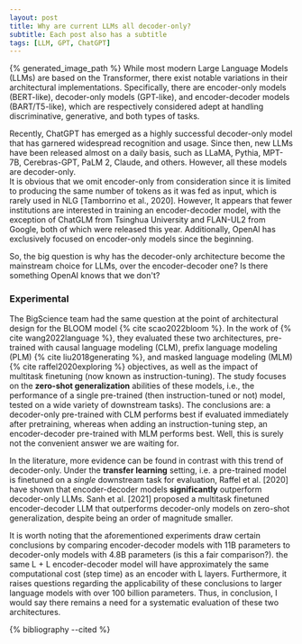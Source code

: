 ```yaml
---
layout: post
title: Why are current LLMs all decoder-only?
subtitle: Each post also has a subtitle
tags: [LLM, GPT, ChatGPT]
---
```


{% generated_image_path %}
While most modern Large Language Models (LLMs) are based on the Transformer, there exist notable variations in their architectural implementations. Specifically, there are encoder-only models (BERT-like), decoder-only models (GPT-like), and encoder-decoder models (BART/T5-like), which are respectively considered adept at handling discriminative, generative, and both types of tasks.

Recently, ChatGPT has emerged as a highly successful decoder-only model that has garnered widespread recognition and usage. Since then, new LLMs have been released almost on a daily basis, such as LLaMA, Pythia, MPT-7B, Cerebras-GPT, PaLM 2, Claude, and others. However, all these models are decoder-only.  
It is obvious that we omit encoder-only from consideration since it is limited to producing the same number of tokens as it was fed as input, which is rarely used in NLG [Tamborrino et al., 2020]. 
However, It appears that fewer institutions are interested in training an encoder-decoder model, with the exception of ChatGLM from Tsinghua University and FLAN-UL2 from Google, both of which were released this year. Additionally, OpenAI has exclusively focused on encoder-only models since the beginning.

So, the big question is why has the decoder-only architecture become the mainstream choice for LLMs, over the encoder-decoder one? Is there something OpenAI knows that we don't? 

### Experimental 

The BigScience team had the same question at the point of architectural design for the BLOOM model {% cite scao2022bloom %}. In the work of {% cite wang2022language %}, they evaluated these two architectures, pre-trained with causal language modeling (CLM), prefix language modeling (PLM) {% cite liu2018generating %}, and masked language modeling (MLM) {% cite raffel2020exploring %} objectives, as well as the impact of multitask finetuning (now known as instruction-tuning). The study focuses on the **zero-shot generalization** abilities of these models, i.e., the performance of a single pre-trained (then instruction-tuned or not) model, tested on a wide variety of downstream tasks). The conclusions are: a decoder-only pre-trained with CLM performs best if evaluated immediately after pretraining, whereas when adding an instruction-tuning step, an encoder-decoder pre-trained with MLM performs best. Well, this is surely not the convenient answer we are waiting for.

In the literature, more evidence can be found in contrast with this trend of decoder-only. Under the **transfer learning** setting, i.e. a pre-trained model is finetuned on a *single* downstream task for evaluation, Raffel et al. [2020] have shown that encoder-decoder models **significantly** outperform decoder-only LLMs. Sanh et al. [2021] proposed a multitask finetuned encoder-decoder LLM that outperforms decoder-only models on zero-shot generalization, despite being an order of magnitude smaller.

It is worth noting that the aforementioned experiments draw certain conclusions by comparing encoder-decoder models with 11B parameters to decoder-only models with 4.8B parameters (is this a fair comparison?). 
the same L + L encoder-decoder model will have approximately the same computational cost (step time) as an encoder with L layers.
Furthermore, it raises questions regarding the applicability of these conclusions to larger language models with over 100 billion parameters. Thus, in conclusion, I would say there remains a need for a systematic evaluation of these two architectures.

{% bibliography --cited %}

